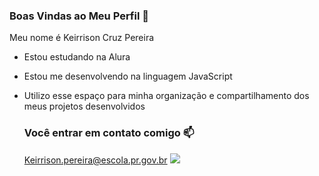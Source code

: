 ### Boas Vindas ao Meu Perfil 🫶

Meu nome é Keirrison Cruz Pereira

- Estou estudando na Alura
- Estou me desenvolvendo na linguagem JavaScript
- Utilizo esse espaço para minha organização e compartilhamento dos meus projetos desenvolvidos

  ### Você entrar em contato comigo 📫

  Keirrison.pereira@escola.pr.gov.br
  ![](https://media1.tenor.com/m/EGneBJlyNGoAAAAC/cat-crying-cat.gif)
